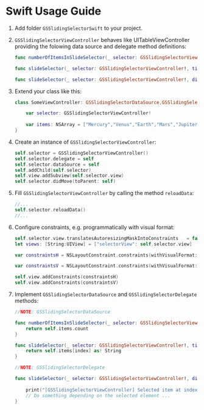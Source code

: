# Swift Usage Guide

1. Add folder `GSSlidingSelectorSwift` to your project.

2. `GSSlidingSelectorViewController` behaves like UITableViewController providing the folowing data source and delegate method definitions:
    
    ```swift
    func numberOfItemsInSlideSelector(_ selector: GSSlidingSelectorViewController!) -> Int
    ```

    ```swift
    func slideSelector(_ selector: GSSlidingSelectorViewController!, titleForItemAtIndex index: Int) -> String
    ```

    ```swift
    func slideSelector(_ selector: GSSlidingSelectorViewController!, didSelectItemAtIndex index: Int)
    ```

3. Extend your class like this:

    ```swift
    class SomeViewController: GSSlidingSelectorDataSource,GSSlidingSelectorDelegate {

        var selector: GSSlidingSelectorViewController!
        
        var items: NSArray = ["Mercury","Venus","Earth","Mars","Jupiter","Saturn","Uranus","Neptune","Pluto"];
    }
    ```

4. Create an instance of `GSSlidingSelectorViewController`:

    ```swift
    self.selector = GSSlidingSelectorViewController()
    self.selector.delegate = self
    self.selector.dataSource = self
    self.addChild(self.selector)
    self.view.addSubview(self.selector.view)
    self.selector.didMove(toParent: self)
    ```

5. Fill `GSSlidingSelectorViewController` by calling the method `reloadData`:

    ```swift
    //...
    self.selector.reloadData()
    //...
    ```

6. Configure constraints, e.g. programmatically with visual format:

    ```swift
    self.selector.view.translatesAutoresizingMaskIntoConstraints   = false;
    let views: [String:UIView] = ["selectorView": self.selector.view]
    
    var constraintsH = NSLayoutConstraint.constraints(withVisualFormat: "|[selectorView]|", options: [], metrics: nil, views: views)

    var constraintsV = NSLayoutConstraint.constraints(withVisualFormat: "V:|[selectorView(==50)]", options: [], metrics: nil, views: views)    

    self.view.addConstraints(constraintsH)
    self.view.addConstraints(constraintsV)
    ```

7. Implement `GSSlidingSelectorDataSource` and `GSSlidingSelectorDelegate` methods:

    ```swift
    //NOTE: GSSlidingSelectorDataSource
    
    func numberOfItemsInSlideSelector(_ selector: GSSlidingSelectorViewController!) -> Int {
        return self.items.count
    }
    
    func slideSelector(_ selector: GSSlidingSelectorViewController!, titleForItemAtIndex index: Int) -> String {
        return self.items[index] as! String
    }
    
    //NOTE: GSSlidingSelectorDelegate
    
    func slideSelector(_ selector: GSSlidingSelectorViewController!, didSelectItemAtIndex index: Int) {
        
        print("[GSSlidingSelectorViewController] Selected item at index: \(index) (\(self.items[Int(index)]))")
        // Do something depending on the selected element ...
    }
    ```
